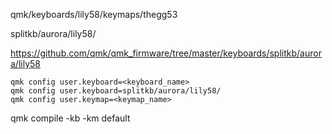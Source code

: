 qmk/keyboards/lily58/keymaps/thegg53


splitkb/aurora/lily58/

https://github.com/qmk/qmk_firmware/tree/master/keyboards/splitkb/aurora/lily58

```
qmk config user.keyboard=<keyboard_name>
qmk config user.keyboard=splitkb/aurora/lily58/
qmk config user.keymap=<keymap_name>
```


qmk compile -kb <keyboard> -km default
